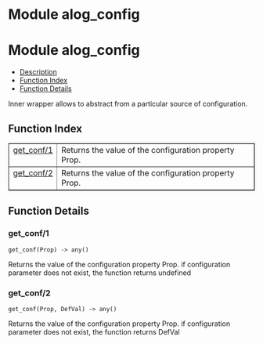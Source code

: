 Module alog_config
==================


<h1>Module alog_config</h1>

* [Description](#description)
* [Function Index](#index)
* [Function Details](#functions)



Inner wrapper allows to abstract from a particular source of configuration.



<h2><a name="index">Function Index</a></h2>



<table width="100%" border="1" cellspacing="0" cellpadding="2" summary="function index"><tr><td valign="top"><a href="#get_conf-1">get_conf/1</a></td><td>Returns the value of the configuration property Prop.</td></tr><tr><td valign="top"><a href="#get_conf-2">get_conf/2</a></td><td>Returns the value of the configuration property Prop.</td></tr></table>




<h2><a name="functions">Function Details</a></h2>


<a name="get_conf-1"></a>

<h3>get_conf/1</h3>





`get_conf(Prop) -> any()`



Returns the value of the configuration property Prop.
if configuration parameter does not exist, the function returns undefined<a name="get_conf-2"></a>

<h3>get_conf/2</h3>





`get_conf(Prop, DefVal) -> any()`



Returns the value of the configuration property Prop.
if configuration parameter does not exist, the function returns DefVal
